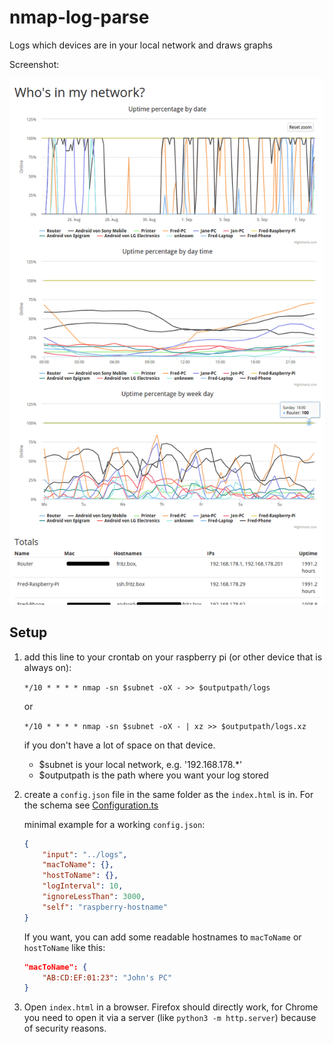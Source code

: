 # nmap-log-parse

Logs which devices are in your local network and draws graphs

Screenshot:

![Screenshot](screenshot.png)

## Setup

1. add this line to your crontab on your raspberry pi (or other device that is always on):

    `*/10 * * * * nmap -sn $subnet -oX - >> $outputpath/logs`
    
    or 
    
    `*/10 * * * * nmap -sn $subnet -oX - | xz >> $outputpath/logs.xz`
    
    if you don't have a lot of space on that device.
    
    - $subnet is your local network, e.g. '192.168.178.*'
    - $outputpath is the path where you want your log stored

2. create a `config.json` file in the same folder as the `index.html` is in. For the schema see [Configuration.ts](src/Configuration.ts)

    minimal example for a working `config.json`:
    ```json
    {
    	"input": "../logs",
    	"macToName": {},
    	"hostToName": {},
    	"logInterval": 10,
    	"ignoreLessThan": 3000,
    	"self": "raspberry-hostname"
    }
    ```

    If you want, you can add some readable hostnames to `macToName` or `hostToName` like this:

    ```json
    "macToName": {
    	"AB:CD:EF:01:23": "John's PC"
    }
    ```

3. Open `index.html` in a browser. Firefox should directly work, for Chrome you need to open it via a server (like `python3 -m http.server`) because of security reasons.
